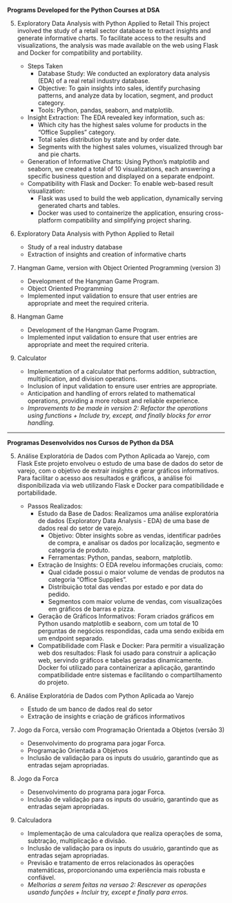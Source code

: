 **Programs Developed for the Python Courses at DSA**

5. Exploratory Data Analysis with Python Applied to Retail
    This project involved the study of a retail sector database to extract insights and generate informative charts. To facilitate access to the results and visualizations, the analysis was made available on the web using Flask and Docker for compatibility and portability.
    - Steps Taken
        - Database Study: We conducted an exploratory data analysis (EDA) of a real retail industry database.
        - Objective: To gain insights into sales, identify purchasing patterns, and analyze data by location, segment, and product category.
        - Tools: Python, pandas, seaborn, and matplotlib.
    - Insight Extraction: The EDA revealed key information, such as:
        - Which city has the highest sales volume for products in the “Office Supplies” category.
        - Total sales distribution by state and by order date.
        - Segments with the highest sales volumes, visualized through bar and pie charts.
    - Generation of Informative Charts: Using Python’s matplotlib and seaborn, we created a total of 10 visualizations, each answering a specific business question and displayed on a separate endpoint.
    - Compatibility with Flask and Docker: To enable web-based result visualization:
        - Flask was used to build the web application, dynamically serving generated charts and tables.
        - Docker was used to containerize the application, ensuring cross-platform compatibility and simplifying project sharing.

4. Exploratory Data Analysis with Python Applied to Retail
    - Study of a real industry database
    - Extraction of insights and creation of informative charts

3. Hangman Game, version with Object Oriented Programming (version 3)
    - Development of the Hangman Game Program.
    - Object Oriented Programming 
    - Implemented input validation to ensure that user entries are appropriate and meet the required criteria.

2. Hangman Game
    - Development of the Hangman Game Program.
    - Implemented input validation to ensure that user entries are appropriate and meet the required criteria.

1. Calculator
    - Implementation of a calculator that performs addition, subtraction, multiplication, and division operations.
    - Inclusion of input validation to ensure user entries are appropriate.
    - Anticipation and handling of errors related to mathematical operations, providing a more robust and reliable experience.
    - *Improvements to be made in version 2: Refactor the operations using functions + Include try, except, and finally blocks for error handling.*

--------------------------------------

**Programas Desenvolvidos nos Cursos de Python da DSA**

5. Análise Exploratória de Dados com Python Aplicada ao Varejo, com Flask
    Este projeto envolveu o estudo de uma base de dados do setor de varejo, com o objetivo de extrair insights e gerar gráficos informativos. Para facilitar o acesso aos resultados e gráficos, a análise foi disponibilizada via web utilizando Flask e Docker para compatibilidade e portabilidade.
    - Passos Realizados:
        - Estudo da Base de Dados: Realizamos uma análise exploratória de dados (Exploratory Data Analysis - EDA) de uma base de dados real do setor de varejo.
            - Objetivo: Obter insights sobre as vendas, identificar padrões de compra, e analisar os dados por localização, segmento e categoria de produto.
            - Ferramentas: Python, pandas, seaborn, matplotlib.
        - Extração de Insights: O EDA revelou informações cruciais, como:
            - Qual cidade possui o maior volume de vendas de produtos na categoria “Office Supplies”.
            - Distribuição total das vendas por estado e por data do pedido.
            - Segmentos com maior volume de vendas, com visualizações em gráficos de barras e pizza.
        - Geração de Gráficos Informativos: Foram criados gráficos em Python usando matplotlib e seaborn, com um total de 10 perguntas de negócios respondidas, cada uma sendo exibida em um endpoint separado.
        - Compatibilidade com Flask e Docker: Para permitir a visualização web dos resultados:
            Flask foi usado para construir a aplicação web, servindo gráficos e tabelas geradas dinamicamente.
            Docker foi utilizado para containerizar a aplicação, garantindo compatibilidade entre sistemas e facilitando o compartilhamento do projeto.

4. Análise Exploratória de Dados com Python Aplicada ao Varejo
    - Estudo de um banco de dados real do setor
    - Extração de insights e criação de gráficos informativos

3. Jogo da Forca, versão com Programação Orientada a Objetos (versão 3)
    - Desenvolvimento do programa para jogar Forca.
    - Programação Orientada a Objetvos
    - Inclusão de validação para os inputs do usuário, garantindo que as entradas sejam apropriadas.

2. Jogo da Forca
    - Desenvolvimento do programa para jogar Forca.
    - Inclusão de validação para os inputs do usuário, garantindo que as entradas sejam apropriadas.

1. Calculadora
    - Implementação de uma calculadora que realiza operações de soma, subtração, multiplicação e divisão.
    - Inclusão de validação para os inputs do usuário, garantindo que as entradas sejam apropriadas.
    - Previsão e tratamento de erros relacionados às operações matemáticas, proporcionando uma experiência mais robusta e confiável.
    - *Melhorias a serem feitas na versao 2: Rescrever as operações usando funções + Incluir try, except e finally para erros.*
